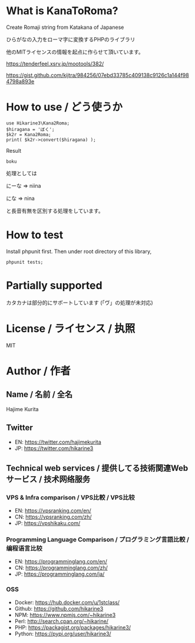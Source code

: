 # What is KanaToRoma?
Create Romaji string from Katakana of Japanese

ひらがなの入力をローマ字に変換するPHPのライブラリ

他のMITライセンスの情報を起点に作らせて頂いています。

https://tenderfeel.xsrv.jp/mootools/382/

https://gist.github.com/kijtra/984256/07ebd33785c409138c9126c1a144f984798a893e


# How to use / どう使うか

```
use Hikarine3\Kana2Roma;
$hiragana = 'ぼく';
$k2r = Kana2Roma;
print( $k2r->convert($hiragana) );
```

Result
```
boku
```

処理としては

にーな => niina

にな => nina

と長音有無を区別する処理をしています。

# How to test

Install phpunit first. Then under root directory of this library,

```
phpunit tests;
```

# Partially supported
カタカナは部分的にサポートしています
(「ヴ」の処理が未対応)


# License / ライセンス / 执照

MIT

# Author / 作者

## Name / 名前 / 全名
Hajime Kurita

## Twitter
- EN: https://twitter.com/hajimekurita
- JP: https://twitter.com/hikarine3

## Technical web services / 提供してる技術関連Webサービス / 技术网络服务
### VPS & Infra comparison / VPS比較 / VPS比较
- EN: https://vpsranking.com/en/
- CN: https://vpsranking.com/zh/
- JP: https://vpshikaku.com/

### Programming Language Comparison / プログラミング言語比較 / 编程语言比较
- EN: https://programminglang.com/en/
- CN: https://programminglang.com/zh/
- JP: https://programminglang.com/ja/

### OSS
- Docker: https://hub.docker.com/u/1stclass/
- Github: https://github.com/hikarine3
- NPM: https://www.npmjs.com/~hikarine3
- Perl: http://search.cpan.org/~hikarine/
- PHP: https://packagist.org/packages/hikarine3/
- Python: https://pypi.org/user/hikarine3/
